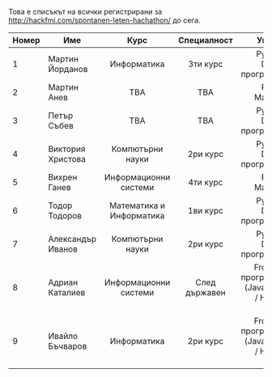 Това е списъкът на всички регистрирани за http://hackfmi.com/spontanen-leten-hachathon/ до сега.

Номер	| Име        	| Курс          | Специалност	| Умения	|
:------ | ------------- |:-------------:| :------------:| ---------:|
1 | Мартин Йорданов | Информатика | 3ти курс | Python / Django програмист |
2 | Мартин Анев | TBA | TBA | Project Manager |
3 | Петър Събев | TBA | TBA | Python / Django програмист |
4 | Виктория Христова | Компютърни науки | 2ри курс | Python / Django програмист |
5 | Вихрен Ганев | Информационни системи | 4ти курс | Project Manager |
6 | Тодор Тодоров | Математика и Информатика | 1ви курс | Python / Django програмист |
7 | Александър Иванов | Компютърни науки | 2ри курс | Python / Django програмист |
8 | Адриан Каталиев | Информационни системи | След държавен | Frontend програмист (JavaScript / HTML / CSS) |
9 | Ивайло Бъчваров | Информатика | 2ри курс | Frontend програмист (JavaScript / HTML / CSS) |
